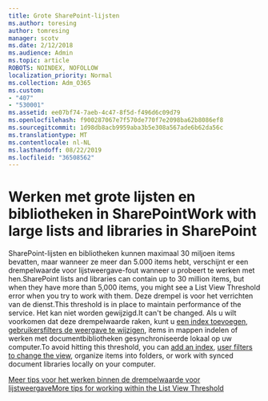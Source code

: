 ```yaml
---
title: Grote SharePoint-lijsten
ms.author: toresing
author: tomresing
manager: scotv
ms.date: 2/12/2018
ms.audience: Admin
ms.topic: article
ROBOTS: NOINDEX, NOFOLLOW
localization_priority: Normal
ms.collection: Adm_O365
ms.custom:
- "407"
- "530001"
ms.assetid: ee07bf74-7aeb-4c47-8f5d-f496d6c09d79
ms.openlocfilehash: f900287067e7f570de770f7e2098ba62b8086ef8
ms.sourcegitcommit: 1d98db8acb9959aba3b5e308a567ade6b62da56c
ms.translationtype: MT
ms.contentlocale: nl-NL
ms.lasthandoff: 08/22/2019
ms.locfileid: "36508562"
---
```

# <a name="work-with-large-lists-and-libraries-in-sharepoint"></a><span data-ttu-id="deba1-102">Werken met grote lijsten en bibliotheken in SharePoint</span><span class="sxs-lookup"><span data-stu-id="deba1-102">Work with large lists and libraries in SharePoint</span></span>

<span data-ttu-id="deba1-103">SharePoint-lijsten en bibliotheken kunnen maximaal 30 miljoen items bevatten, maar wanneer ze meer dan 5.000 items hebt, verschijnt er een drempelwaarde voor lijstweergave-fout wanneer u probeert te werken met hen.</span><span class="sxs-lookup"><span data-stu-id="deba1-103">SharePoint lists and libraries can contain up to 30 million items, but when they have more than 5,000 items, you might see a List View Threshold error when you try to work with them.</span></span> <span data-ttu-id="deba1-104">Deze drempel is voor het verrichten van de dienst.</span><span class="sxs-lookup"><span data-stu-id="deba1-104">This threshold is in place to maintain performance of the service.</span></span> <span data-ttu-id="deba1-105">Het kan niet worden gewijzigd.</span><span class="sxs-lookup"><span data-stu-id="deba1-105">It can't be changed.</span></span> <span data-ttu-id="deba1-106">Als u wilt voorkomen dat deze drempelwaarde raken, kunt u [een index toevoegen](https://go.microsoft.com/fwlink/?linkid=867784), [gebruikersfilters de weergave te wijzigen](https://go.microsoft.com/fwlink/?linkid=867786), items in mappen indelen of werken met documentbibliotheken gesynchroniseerde lokaal op uw computer.</span><span class="sxs-lookup"><span data-stu-id="deba1-106">To avoid hitting this threshold, you can [add an index](https://go.microsoft.com/fwlink/?linkid=867784), [user filters to change the view](https://go.microsoft.com/fwlink/?linkid=867786), organize items into folders, or work with synced document libraries locally on your computer.</span></span>
  
[<span data-ttu-id="deba1-107">Meer tips voor het werken binnen de drempelwaarde voor lijstweergave</span><span class="sxs-lookup"><span data-stu-id="deba1-107">More tips for working within the List View Threshold</span></span>](https://go.microsoft.com/fwlink/?linkid=867787)
  